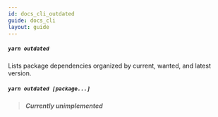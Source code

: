 ```yaml
---
id: docs_cli_outdated
guide: docs_cli
layout: guide
---
```


##### `yarn outdated` <a class="toc" id="toc-command-yarn-outdated" href="#toc-command-yarn-outdated"></a>

Lists package dependencies organized by current, wanted, and latest version.

##### `yarn outdated [package...]` <a class="toc" id="toc-command-yarn-outdated" href="#toc-command-yarn-outdated"></a>

> ***Currently unimplemented***
